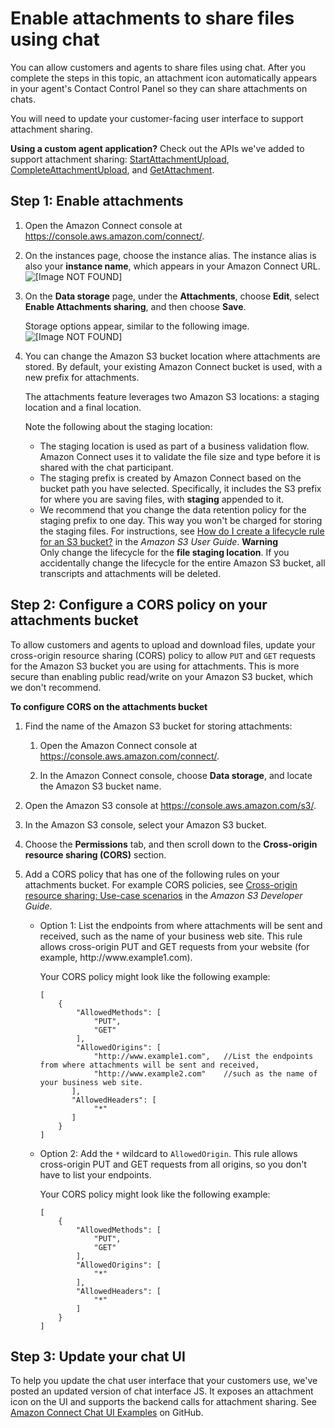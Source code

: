 # Enable attachments to share files using chat<a name="enable-attachments"></a>

You can allow customers and agents to share files using chat\. After you complete the steps in this topic, an attachment icon automatically appears in your agent's Contact Control Panel so they can share attachments on chats\. 

You will need to update your customer\-facing user interface to support attachment sharing\.

**Using a custom agent application?** Check out the APIs we've added to support attachment sharing: [StartAttachmentUpload](https://docs.aws.amazon.com/connect-participant/latest/APIReference/API_StartAttachmentUpload.html), [CompleteAttachmentUpload](https://docs.aws.amazon.com/connect-participant/latest/APIReference/API_CompleteAttachmentUpload.html), and [GetAttachment](https://docs.aws.amazon.com/connect-participant/latest/APIReference/API_GetAttachment.html)\.

## Step 1: Enable attachments<a name="step1-enable-attachments"></a>

1. Open the Amazon Connect console at [https://console\.aws\.amazon\.com/connect/](https://console.aws.amazon.com/connect/)\.

1. On the instances page, choose the instance alias\. The instance alias is also your **instance name**, which appears in your Amazon Connect URL\.  
![\[Image NOT FOUND\]](http://docs.aws.amazon.com/connect/latest/adminguide/images/instance.png)

1. On the **Data storage** page, under the **Attachments**, choose **Edit**, select **Enable Attachments sharing**, and then choose **Save**\.

   Storage options appear, similar to the following image\.  
![\[Image NOT FOUND\]](http://docs.aws.amazon.com/connect/latest/adminguide/images/attachments-enable.png)

1. You can change the Amazon S3 bucket location where attachments are stored\. By default, your existing Amazon Connect bucket is used, with a new prefix for attachments\. 

   The attachments feature leverages two Amazon S3 locations: a staging location and a final location\. 

   Note the following about the staging location:
   + The staging location is used as part of a business validation flow\. Amazon Connect uses it to validate the file size and type before it is shared with the chat participant\. 
   + The staging prefix is created by Amazon Connect based on the bucket path you have selected\. Specifically, it includes the S3 prefix for where you are saving files, with **staging** appended to it\.
   + We recommend that you change the data retention policy for the staging prefix to one day\. This way you won't be charged for storing the staging files\. For instructions, see [How do I create a lifecycle rule for an S3 bucket?](https://docs.aws.amazon.com/AmazonS3/latest/user-guide/create-lifecycle.html) in the *Amazon S3 User Guide*\.
**Warning**  
Only change the lifecycle for the **file staging location**\. If you accidentally change the lifecycle for the entire Amazon S3 bucket, all transcripts and attachments will be deleted\.

## Step 2: Configure a CORS policy on your attachments bucket<a name="step2-update-cors-policy"></a>

To allow customers and agents to upload and download files, update your cross\-origin resource sharing \(CORS\) policy to allow `PUT` and `GET` requests for the Amazon S3 bucket you are using for attachments\. This is more secure than enabling public read/write on your Amazon S3 bucket, which we don't recommend\.

**To configure CORS on the attachments bucket**

1. Find the name of the Amazon S3 bucket for storing attachments: 

   1. Open the Amazon Connect console at [https://console\.aws\.amazon\.com/connect/](https://console.aws.amazon.com/connect/)\.

   1. In the Amazon Connect console, choose **Data storage**, and locate the Amazon S3 bucket name\. 

1. Open the Amazon S3 console at [https://console\.aws\.amazon\.com/s3/](https://console.aws.amazon.com/s3/)\.

1. In the Amazon S3 console, select your Amazon S3 bucket\. 

1. Choose the **Permissions** tab, and then scroll down to the **Cross\-origin resource sharing \(CORS\)** section\.

1. Add a CORS policy that has one of the following rules on your attachments bucket\. For example CORS policies, see [Cross\-origin resource sharing: Use\-case scenarios](https://docs.aws.amazon.com/AmazonS3/latest/dev/cors.html#example-scenarios-cors) in the *Amazon S3 Developer Guide*\.
   + Option 1: List the endpoints from where attachments will be sent and received, such as the name of your business web site\. This rule allows cross\-origin PUT and GET requests from your website \(for example, http://www\.example1\.com\)\.

     Your CORS policy might look like the following example:

     ```
     [
         {                               
             "AllowedMethods": [
                 "PUT",
                 "GET"            
             ],
             "AllowedOrigins": [
                 "http://www.example1.com",   //List the endpoints from where attachments will be sent and received, 
                 "http://www.example2.com"    //such as the name of your business web site. 
            ],
            "AllowedHeaders": [
                 "*"
            ]
         }    
     ]
     ```
   + Option 2: Add the `*` wildcard to `AllowedOrigin`\. This rule allows cross\-origin PUT and GET requests from all origins, so you don't have to list your endpoints\.

     Your CORS policy might look like the following example:

     ```
     [    
         {                               
             "AllowedMethods": [
                 "PUT",
                 "GET"            
             ],       
             "AllowedOrigins": [
                 "*"
             ],
             "AllowedHeaders": [
                 "*"
             ]
         }
     ]
     ```

## Step 3: Update your chat UI<a name="step3-update-chat-ui"></a>

To help you update the chat user interface that your customers use, we've posted an updated version of chat interface JS\. It exposes an attachment icon on the UI and supports the backend calls for attachment sharing\. See [Amazon Connect Chat UI Examples](https://github.com/amazon-connect/amazon-connect-chat-ui-examples) on GitHub\.